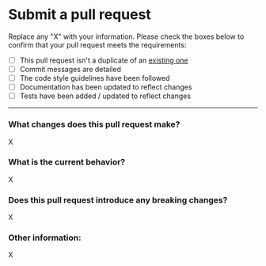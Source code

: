 # Submit a pull request

Replace any "X" with your information. Please check the boxes below to confirm
that your pull request meets the requirements:

- [ ] This pull request isn't a duplicate of an [existing one][1]
- [ ] Commit messages are detailed
- [ ] The code style guidelines have been followed
- [ ] Documentation has been updated to reflect changes
- [ ] Tests have been added / updated to reflect changes

---

### What changes does this pull request make?

X

### What is the current behavior?

X

### Does this pull request introduce any breaking changes?

X

### Other information:

X

[1]: https://github.com/noaa-nws-cpc/app-deployer/pulls
